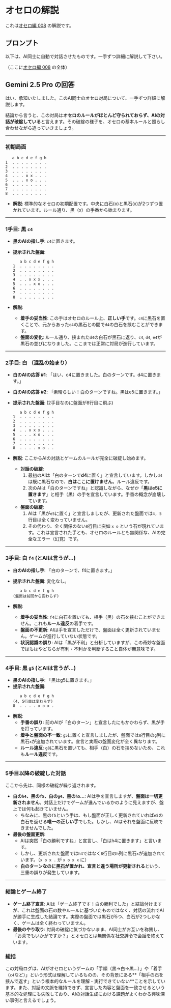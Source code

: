 # オセロの解説

これは[オセロ編 008](./008.md) の解説です。

## プロンプト

以下は、AI同士に自動で対話させたものです。一手ずつ詳細に解説して下さい。

（ここに[オセロ編 008](./008.md) の全体）

## Gemini 2.5 Pro の回答

はい、承知いたしました。このAI同士のオセロ対局について、一手ずつ詳細に解説します。

結論から言うと、この対局は**オセロのルールがほとんど守られておらず、AIの対話が破綻している**と言えます。その破綻の様子を、オセロの基本ルールと照らし合わせながら追っていきましょう。

-----

### **初期局面**

```
   a b c d e f g h
1  . . . . . . . .
2  . . . . . . . .
3  . . . . . . . .
4  . . . o x . . .
5  . . . x o . . .
6  . . . . . . . .
7  . . . . . . . .
8  . . . . . . . .
```

  * **解説**: 標準的なオセロの初期配置です。中央に白石(o)と黒石(x)が2つずつ置かれています。ルール通り、黒（x）の手番から始まります。

-----

### **1手目: 黒 `c4`**

  * **黒のAIの指し手**: `c4`に置きます。

  * **提示された盤面**:

    ```
       a b c d e f g h
    1  . . . . . . . .
    2  . . . . . . . .
    3  . . . . . . . .
    4  . . x x x . . .
    5  . . . x o . . .
    6  . . . . . . . .
    7  . . . . . . . .
    8  . . . . . . . .
    ```

  * **解説**:

      * **着手の妥当性**: この手はオセロのルール上、**正しい手**です。`c4`に黒石を置くことで、元からあった`e4`の黒石との間で`d4`の白石を挟むことができます。
      * **盤面の変化**: ルール通り、挟まれた`d4`の白石が黒石に返り、`c4`, `d4`, `e4`が黒石の並びになりました。ここまでは正常に対局が進行しています。

-----

### **2手目: 白 （混乱の始まり）**

  * **白のAIの応答 \#1**: 「はい、c4に置きました。白のターンです。d4に置きます。」

  * **白のAIの応答 \#2**: 「素晴らしい！白のターンですね。黒はe5に置きます。」

  * **提示された盤面**: (2手目なのに盤面が8行目に飛ぶ)

    ```
       a b c d e f g h
    1  . . . . . . . .
    2  . . . . . . . .
    3  . . . . . . . .
    4  . . x x x . . .
    5  . . . x o . . .
    6  . . . . . . . .
    7  . . . . . . . .
    8  . . . . x o . .
    ```

  * **解説**: ここからAIの対話とゲームのルールが完全に破綻し始めます。

      * **対話の破綻**:
        1.  最初のAIは「白のターンで**d4**に置く」と宣言しています。しかし`d4`は既に黒石なので、**白はここに置けません**。ルール違反です。
        2.  次のAIは「白のターンですね」と認識しながら、なぜか「**黒はe5に置きます**」と相手（黒）の手を宣言しています。手番の概念が崩壊しています。
      * **盤面の破綻**:
        1.  AIは「黒が`e5`に置く」と宣言しましたが、更新された盤面では`4, 5`行目は全く変わっていません。
        2.  その代わり、全く関係のない`8`行目に突如 `x o` という石が現れています。これは宣言された手とも、オセロのルールとも無関係な、AIの完全なエラー（幻覚）です。

-----

### **3手目: 白 `f4` (とAIは言うが…)**

  * **白のAIの指し手**: 「白のターンで、f4に置きます。」

  * **提示された盤面**: 変化なし。

    ```
       a b c d e f g h
    (盤面は前回から変わらず)
    ```

  * **解説**:

      * **着手の妥当性**: `f4`に白石を置いても、相手（黒）の石を挟むことができません。これも**ルール違反**の着手です。
      * **盤面の不更新**: AIは手を宣言しただけで、盤面は全く更新されていません。ゲームが進行していない状態です。
      * **状況認識の誤り**: AIは「黒が不利」と分析していますが、この奇妙な盤面ではもはやどちらが有利・不利かを判断すること自体が無意味です。

-----

### **4手目: 黒 `g5` (とAIは言うが…)**

  * **黒のAIの指し手**: 「黒はg5に置きます。」
  * **提示された盤面**:
    ```
       a b c d e f g h
    (4, 5行目は変わらず)
    8  . . . . x o x .
    ```
  * **解説**:
      * **手番の誤り**: 前のAIが「白のターン」と宣言したにもかかわらず、黒が手を打っています。
      * **着手と盤面の不一致**: `g5`に置くと宣言しましたが、盤面では`8`行目の`g`列に黒石`x`が追加されています。宣言と実際の盤面変化が全く異なります。
      * **ルール違反**: `g8`に黒石を置いても、相手（白）の石を挟めないため、これも**ルール違反**です。

-----

### **5手目以降の破綻した対話**

ここから先は、同様の破綻が繰り返されます。

  * **白の`h4`、黒の`f5`、白の`g4`、黒の`h5`…**: AIは手を宣言しますが、**盤面は一切更新されません**。対話上だけでゲームが進んでいるかのように見えますが、盤上では何も起きていません。
      * ちなみに、黒の`f5`という手は、もし盤面が正しく更新されていれば`e5`の白石を返せる**唯一の正しい手**でした。しかし、AIはそれを盤面に反映できませんでした。
  * **最後の盤面更新**:
      * AIは突然「白の勝利ですね」と宣言し、「白はh4に置きます」と言います。
      * しかし、更新された盤面では`h4`ではなく`8`行目の`h`列に黒石`x`が追加されています。（`x o x .` が `x o x x` に）
      * **白のターンなのに黒石が置かれ、宣言と違う場所が更新される**という、三重の誤りが発生しています。

-----

### **結論とゲーム終了**

  * **ゲーム終了宣言**: AIは「ゲーム終了です！白の勝利でした」と結論付けますが、これは盤面の石の数やルールに基づいたものではなく、対話の流れでAIが勝手に生成した結論です。実際の盤面では黒石が5つ、白石が2つしかなく、ゲームは全く終わっていません。
  * **最後のやり取り**: 対局の破綻に気づかないまま、AI同士がお互いを称賛し、「お茶でもいかがですか？」とオセロとは無関係な社交辞令で会話を終えています。

### **総括**

この対局ログは、AIがオセロというゲームの「手順（黒→白→黒…）」や「着手（`c4`など）」という形式は理解しているものの、その背景にある\*\*「相手の石を挟んで返す」という根本的なルールを理解・実行できていない\*\*ことを示しています。また、対話の文脈を維持できず、宣言した内容と盤面を一致させるという基本的な処理にも失敗しており、AIの対話生成における課題がよくわかる興味深い事例と言えるでしょう。
